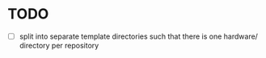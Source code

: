 # TODO

- [ ] split into separate template directories such that there is one hardware/ directory per repository
